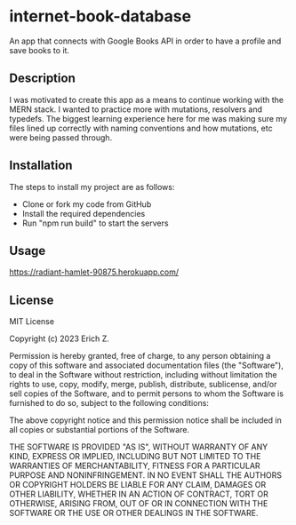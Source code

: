 # internet-book-database
An app that connects with Google Books API in order to have a profile and save books to it.

## Description

I was motivated to create this app as a means to continue working with the MERN stack. I wanted to practice more with mutations, resolvers and typedefs. The biggest learning experience here for me was making sure my files lined up correctly with naming conventions and how mutations, etc were being passed through.

## Installation

The steps to install my project are as follows:

- Clone or fork my code from GitHub
- Install the required dependencies
- Run "npm run build" to start the servers

## Usage
https://radiant-hamlet-90875.herokuapp.com/

## License

MIT License

Copyright (c) 2023 Erich Z.

Permission is hereby granted, free of charge, to any person obtaining a copy of this software and associated documentation files (the "Software"), to deal in the Software without restriction, including without limitation the rights to use, copy, modify, merge, publish, distribute, sublicense, and/or sell copies of the Software, and to permit persons to whom the Software is furnished to do so, subject to the following conditions:

The above copyright notice and this permission notice shall be included in all copies or substantial portions of the Software.

THE SOFTWARE IS PROVIDED "AS IS", WITHOUT WARRANTY OF ANY KIND, EXPRESS OR IMPLIED, INCLUDING BUT NOT LIMITED TO THE WARRANTIES OF MERCHANTABILITY, FITNESS FOR A PARTICULAR PURPOSE AND NONINFRINGEMENT. IN NO EVENT SHALL THE AUTHORS OR COPYRIGHT HOLDERS BE LIABLE FOR ANY CLAIM, DAMAGES OR OTHER LIABILITY, WHETHER IN AN ACTION OF CONTRACT, TORT OR OTHERWISE, ARISING FROM, OUT OF OR IN CONNECTION WITH THE SOFTWARE OR THE USE OR OTHER DEALINGS IN THE SOFTWARE.


